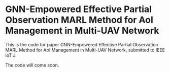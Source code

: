 # GNN-Empowered Effective Partial Observation MARL Method for AoI Management in Multi-UAV Network
This is the code for paper GNN-Empowered Effective Partial Observation MARL Method for AoI Management in Multi-UAV Network, submitted to IEEE IoT J. 

The code will come soon. 
